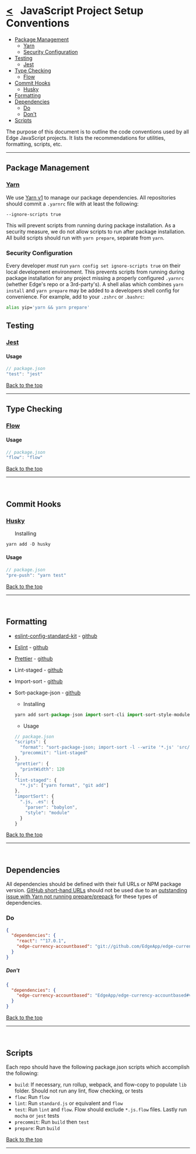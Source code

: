 # [<](README.md) &nbsp; JavaScript Project Setup Conventions

* [Package Management](#package-management)
  * [Yarn](#yarn)
  * [Security Configuration](#security-configuration)
* [Testing](#testing)
  * [Jest](#jest)
* [Type Checking](#type-checking)
  * [Flow](#flow)
* [Commit Hooks](#commit-hooks)
  * [Husky](#husky)
* [Formatting](#formatting)
* [Dependencies](#dependencies)
  * [Do](#do)
  * [Don't](#dont)
* [Scripts](#scripts)

The purpose of this document is to outline the code conventions used by all Edge JavaScript projects. It lists the recommendations for utilities, formatting, scripts, etc.

---

## Package Management

### [Yarn][yarn]

We use [Yarn v1](yarn) to manage our package dependencies. 
All repositories should commit a `.yarnrc` file with at least the following:

```yarnrc
--ignore-scripts true
```

This will prevent scripts from running during package installation.
As a security measure, we do not allow scripts to run after package installation.
All build scripts should run with `yarn prepare`, separate from `yarn`.

### Security Configuration

Every developer _must_ run `yarn config set ignore-scripts true` on their local development environment.
This prevents scripts from running during package installation for any project missing a properly configured `.yarnrc` (whether Edge's repo or a 3rd-party's).
A shell alias which combines `yarn install` and `yarn prepare` may be added to a developers shell config for convenience.
For example, add to your `.zshrc` or `.bashrc`:

```sh
alias yip='yarn && yarn prepare'
```


## Testing

### [Jest][Jest]

#### Usage

```javascript
// package.json
"test": "jest"
```

[Back to the top](#--javascript-project-setup-conventions)

---

## Type Checking

### [Flow][Flow]

#### Usage

```javascript
// package.json
"flow": "flow"
```

[Back to the top](#--javascript-project-setup-conventions)

---

&nbsp;

## Commit Hooks

### [Husky][Husky]

&nbsp;&nbsp;&nbsp;&nbsp;&nbsp;&nbsp;Installing

```javascript
yarn add -D husky

```

#### Usage

```javascript
// package.json
"pre-push": "yarn test"
```

[Back to the top](#--javascript-project-setup-conventions)

---

&nbsp;

## Formatting

* [eslint-config-standard-kit][eslint-config-standard-kit] - [github](https://github.com/swansontec/eslint-config-standard-kit/)
* [Eslint][Eslint] - [github](https://github.com/eslint/eslint)
* [Prettier][Prettier] - [github](https://github.com/prettier/prettier)
* Lint-staged - [github](https://github.com/okonet/lint-staged)
* Import-sort - [github](https://github.com/renke/import-sort)
* Sort-package-json - [github](https://github.com/keithamus/sort-package-json)

  * Installing

  ```javascript
  yarn add sort-package-json import-sort-cli import-sort-style-module prettier-eslint-cli lint-staged
  ```

  * Usage

  ```javascript
  // package.json
  "scripts": {
    "format": "sort-package-json; import-sort -l --write '*.js' 'src/**/*.js'; prettier-eslint --write '*.js' 'src/**/*.js'",
    "precommit": "lint-staged"
  },
  "prettier": {
    "printWidth": 120
  },
  "lint-staged": {
    "*.js": ["yarn format", "git add"]
  },
  "importSort": {
    ".js, .es": {
      "parser": "babylon",
      "style": "module"
    }
  }
  ```

[Back to the top](#--javascript-project-setup-conventions)

---

&nbsp;

## Dependencies

All dependencies should be defined with their full URLs or NPM package version. [GitHub short-hand URLs](https://docs.npmjs.com/cli/v6/configuring-npm/package-json#github-urls) should not be used due to an [outstanding issue with Yarn not running prepare/prepack](https://github.com/yarnpkg/yarn/issues/5235#issue-289053582) for these types of dependencies.

### Do

```json
{
  "dependencies": {
    "react": "^17.0.1",
    "edge-currency-accountbased": "git://github.com/EdgeApp/edge-currency-accountbased.git#v0.7.33"
  }
}
```

##### Don't

```json
{
  "dependencies": {
    "edge-currency-accountbased": "EdgeApp/edge-currency-accountbased#v0.7.33"
  }
}
```

[Back to the top](#--javascript-project-setup-conventions)

---

&nbsp;

## Scripts

Each repo should have the following package.json scripts which accomplish the following:

* `build`: If necessary, run rollup, webpack, and flow-copy to populate `lib` folder. Should not run any lint, flow checking, or tests
* `flow`: Run `flow`
* `lint`: Run `standard.js` or equivalent and `flow`
* `test`: Run `lint` and `flow`. Flow should exclude `*.js.flow` files. Lastly run `mocha` or `jest` tests
* `precommit`: Run `build` then `test`
* `prepare`: Run `build`

[Back to the top](#--javascript-project-setup-conventions)

---

[yarn]: https://classic.yarnpkg.com/lang/en/
[eslint-config-standard-kit]: https://www.swansontec.com/eslint-config-standard-kit/
[Eslint]: https://eslint.org/
[Prettier]: https://prettier.io/
[Husky]: https://github.com/typicode/husky
[Jest]:  http://jestjs.io/
[Flow]:  https://flow.org/
